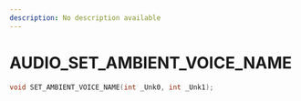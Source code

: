 ```yaml
---
description: No description available 
---
```


# AUDIO\_SET_AMBIENT_VOICE_NAME

```cpp
void SET_AMBIENT_VOICE_NAME(int _Unk0, int _Unk1);
```